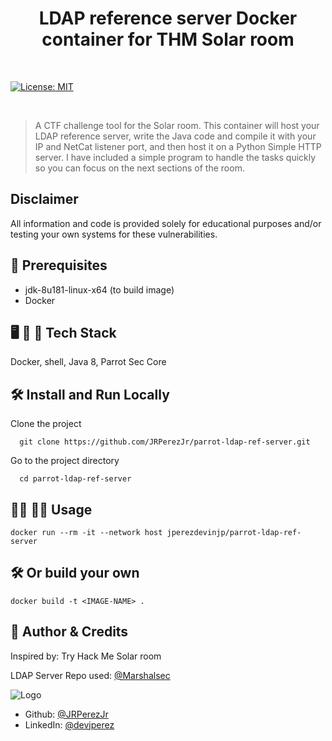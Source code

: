 <h1 align="center">LDAP reference server Docker container for THM Solar room</h1>

<br>

<p>
  <a href="https://github.com/JRPerezJr/parrot-ldap-ref-server/blob/main/license.txt" target="_blank">
    <img alt="License: MIT" src="https://img.shields.io/badge/License-MIT-yellow.svg" />
  </a>
</p>

<br>

> A CTF challenge tool for the Solar room. 
> This container will host your LDAP reference server, write the Java code and compile it with your IP and NetCat listener port, and then host it on a Python Simple HTTP server. I have included a simple program to handle the tasks quickly so you can focus on the next sections of the room. 

## Disclaimer
All information and code is provided solely for educational purposes and/or testing your own systems for these vulnerabilities.

## 📐 Prerequisites

- jdk-8u181-linux-x64 (to build image)
- Docker

## 🖥 📱 💽 Tech Stack

Docker, shell, Java 8, Parrot Sec Core

## 🛠 Install and Run Locally

Clone the project

```shell
  git clone https://github.com/JRPerezJr/parrot-ldap-ref-server.git
```

Go to the project directory

```shell
  cd parrot-ldap-ref-server
```

## 👩‍💻 👨‍💻 Usage

```shell
docker run --rm -it --network host jperezdevinjp/parrot-ldap-ref-server
```

## 🛠 Or build your own

```shell
docker build -t <IMAGE-NAME> .
```

## 📓 Author & Credits

Inspired by: Try Hack Me Solar room

LDAP Server Repo used: [@Marshalsec](https://github.com/mbechler/marshalsec)


![Logo](https://user-images.githubusercontent.com/19915910/120965966-81203b00-c7a0-11eb-8ef4-a42c0642db4c.png)

- Github: [@JRPerezJr](https://github.com/JRPerezJr)
- LinkedIn: [@devjperez](https://linkedin.com/in/devjperez)
